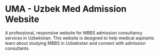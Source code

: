 # UMA - Uzbek Med Admission Website

A professional, responsive website for MBBS admission consultancy services in Uzbekistan. This website is designed to help medical aspirants learn about studying MBBS in Uzbekistan and connect with admission consultants.

